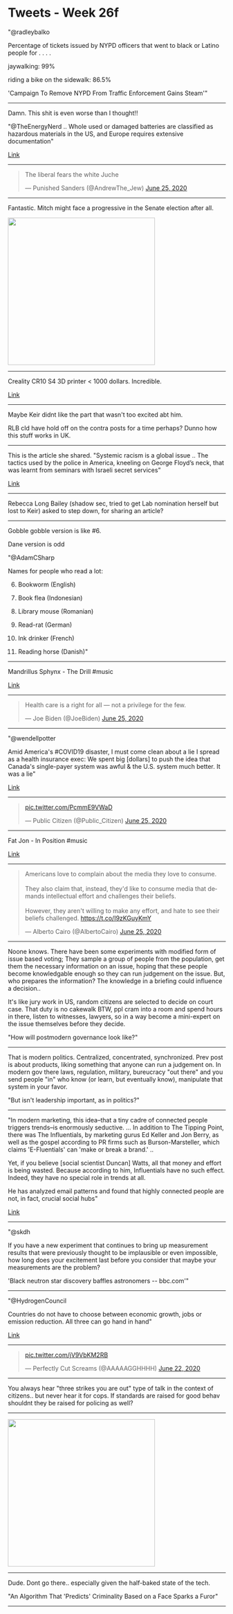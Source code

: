 # Tweets - Week 26f

"@radleybalko

Percentage of tickets issued by NYPD officers that went to black or
Latino people for . . . .

jaywalking: 99%

riding a bike on the sidewalk: 86.5%

'Campaign To Remove NYPD From Traffic Enforcement Gains Steam'"

---

Damn. This shit is even worse than I thought!!

"@TheEnergyNerd .. Whole used or damaged batteries are classified as
hazardous materials in the US, and Europe requires extensive
documentation"

[Link](https://mobile.twitter.com/TheEnergyNerd/status/1276244607987302401)

---

<blockquote class="twitter-tweet"><p lang="en" dir="ltr">The liberal fears the white Juche</p>&mdash; Punished Sanders (@AndrewThe_Jew) <a href="https://twitter.com/AndrewThe_Jew/status/1276222145413201925?ref_src=twsrc%5Etfw">June 25, 2020</a></blockquote> <script async src="https://platform.twitter.com/widgets.js" charset="utf-8"></script>

---

Fantastic. Mitch might face a progressive in the Senate election after
all.

<img width="340" src="https://pbs.twimg.com/media/EbXdVVZX0AIC1iD?format=jpg&name=small"/>

---

Creality CR10 S4 3D printer < 1000 dollars. Incredible.

[Link](https://youtu.be/zM-IxgED9zw)

---

Maybe Keir didnt like the part that wasn't too excited abt him.

RLB cld have hold off on the contra posts for a time perhaps? Dunno
how this stuff works in UK.

---

This is the article she shared. "Systemic racism is a global issue
.. The tactics used by the police in America, kneeling on George
Floyd’s neck, that was learnt from seminars with Israeli secret
services”

[Link](https://www.independent.co.uk/arts-entertainment/films/features/maxine-peake-interview-labour-corbyn-keir-starmer-black-lives-matter-a9583206.html)

---

Rebecca Long Bailey (shadow sec, tried to get Lab nomination herself
but lost to Keir) asked to step down, for sharing an article?

---

Gobble gobble version is like \#6.

Dane version is odd

"@AdamCSharp

Names for people who read a lot:

6) Bookworm (English)

5) Book flea (Indonesian)

4) Library mouse (Romanian)

3) Read-rat (German)

2) Ink drinker (French)

1) Reading horse (Danish)"

---

Mandrillus Sphynx - The Drill \#music

[Link](https://youtu.be/fMWtlGwfEFU?t=38)

---

<blockquote class="twitter-tweet"><p lang="en" dir="ltr">Health care is a right for all — not a privilege for the few.</p>&mdash; Joe Biden (@JoeBiden) <a href="https://twitter.com/JoeBiden/status/1276172044925722625?ref_src=twsrc%5Etfw">June 25, 2020</a></blockquote> <script async src="https://platform.twitter.com/widgets.js" charset="utf-8"></script>

---

"@wendellpotter

Amid America's \#COVID19 disaster, I must come clean about a lie I
spread as a health insurance exec: We spent big [dollars] to push the
idea that Canada's single-payer system was awful & the U.S. system
much better. It was a lie"

[Link](https://mobile.twitter.com/wendellpotter/status/1276158510955401216)

---

<blockquote class="twitter-tweet"><p lang="und" dir="ltr"><a href="https://t.co/PcmmE9VWaD">pic.twitter.com/PcmmE9VWaD</a></p>&mdash; Public Citizen (@Public_Citizen) <a href="https://twitter.com/Public_Citizen/status/1276105956330483714?ref_src=twsrc%5Etfw">June 25, 2020</a></blockquote> <script async src="https://platform.twitter.com/widgets.js" charset="utf-8"></script>

---

Fat Jon - In Position \#music

[Link](https://youtu.be/AaOd9Q6xe0Y?t=82)

---

<blockquote class="twitter-tweet"><p lang="en" dir="ltr">Americans love to complain about the media they love to consume.<br><br>They also claim that, instead, they&#39;d like to consume media that demands intellectual effort and challenges their beliefs.<br><br>However, they aren&#39;t willing to make any effort, and hate to see their beliefs challenged. <a href="https://t.co/I9zKGuyKmY">https://t.co/I9zKGuyKmY</a></p>&mdash; Alberto Cairo (@AlbertoCairo) <a href="https://twitter.com/AlbertoCairo/status/1276114648723599360?ref_src=twsrc%5Etfw">June 25, 2020</a></blockquote> <script async src="https://platform.twitter.com/widgets.js" charset="utf-8"></script>

---

Noone knows. There have been some experiments with modified form of
issue based voting; They sample a group of people from the population,
get them the necessary information on an issue, hoping that these
people become knowledgable enough so they can run judgement on the
issue.  But, who prepares the information? The knowledge in a briefing
could influence a decision..

It's like jury work in US, random citizens are selected to decide on
court case. That duty is no cakewalk BTW, ppl cram into a room and
spend hours in there, listen to witnesses, lawyers, so in a way become
a mini-expert on the issue themselves before they decide.

"How will postmodern governance look like?" 

---

That is modern politics. Centralized, concentrated,
synchronized. Prev post is about products, liking something that
anyone can run a judgement on. In modern gov there laws, regulation,
military, bureucracy "out there" and you send people "in" who know (or
learn, but eventually know), manipulate that system in your
favor.

"But isn't leadership important, as in politics?"

---

"In modern marketing, this idea–that a tiny cadre of connected people
triggers trends–is enormously seductive. ... In addition to The
Tipping Point, there was The Influentials, by marketing gurus Ed
Keller and Jon Berry, as well as the gospel according to PR firms such
as Burson-Marsteller, which claims 'E-Fluentials' can 'make or break a
brand.' ..

Yet, if you believe [social scientist Duncan] Watts, all that money
and effort is being wasted. Because according to him, Influentials
have no such effect. Indeed, they have no special role in trends at
all.

He has analyzed email patterns and found that highly connected people
are not, in fact, crucial social hubs"

[Link](https://www.fastcompany.com/641124/tipping-point-toast)

---

"@skdh

If you have a new experiment that continues to bring up measurement
results that were previously thought to be implausible or even
impossible, how long does your excitement last before you consider
that maybe your measurements are the problem?

'Black neutron star discovery baffles astronomers -- bbc.com'"

---

"@HydrogenCouncil

Countries do not have to choose between economic growth, jobs or
emission reduction. All three can go hand in hand"

[Link](https://twitter.com/HydrogenCouncil/status/1275827184444342278)

---

<blockquote class="twitter-tweet"><p lang="und" dir="ltr"><a href="https://t.co/jV9VbKM2RB">pic.twitter.com/jV9VbKM2RB</a></p>&mdash; Perfectly Cut Screams (@AAAAAGGHHHH) <a href="https://twitter.com/AAAAAGGHHHH/status/1275184466474881024?ref_src=twsrc%5Etfw">June 22, 2020</a></blockquote> <script async src="https://platform.twitter.com/widgets.js" charset="utf-8"></script>

---

You always hear "three strikes you are out" type of talk in the context of citizens.. but never hear it for cops. If standards are raised for good behav shouldnt they be raised for policing as well?

---

<img width="340" src="https://pbs.twimg.com/media/EbV7tSpXYAMN9-X?format=jpg&name=small"/>

---

Dude. Dont go there.. especially given the half-baked state of the
tech.

"An Algorithm That 'Predicts' Criminality Based on a Face Sparks a Furor"

---

